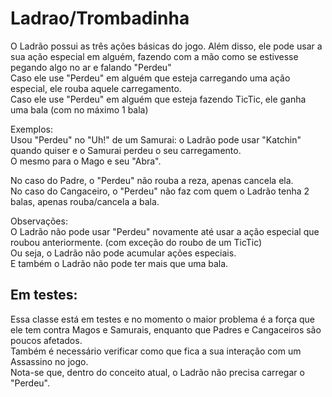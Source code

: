 # Ladrao/Trombadinha

O Ladrão possui as três ações básicas do jogo.
Além disso, ele pode usar a sua ação especial em alguém, fazendo com a mão como se estivesse pegando algo no ar e falando "Perdeu"  
Caso ele use "Perdeu" em alguém que esteja carregando uma ação especial, ele rouba aquele carregamento.  
Caso ele use "Perdeu" em alguém que esteja fazendo TicTic, ele ganha uma bala (com no máximo 1 bala)  

Exemplos:  
Usou "Perdeu" no "Uh!" de um Samurai: o Ladrão pode usar "Katchin" quando quiser e o Samurai perdeu o seu carregamento.  
O mesmo para o Mago e seu "Abra".  
  
No caso do Padre, o "Perdeu" não rouba a reza, apenas cancela ela.  
No caso do Cangaceiro, o "Perdeu" não faz com quem o Ladrão tenha 2 balas, apenas rouba/cancela a bala.  

Observações:  
O Ladrão não pode usar "Perdeu" novamente até usar a ação especial que roubou anteriormente. (com exceção do roubo de um TicTic)  
Ou seja, o Ladrão não pode acumular ações especiais.  
E também o Ladrão não pode ter mais que uma bala.  

## Em testes:

Essa classe está em testes e no momento o maior problema é a força que ele tem contra Magos e Samurais, enquanto que Padres e Cangaceiros são poucos afetados.  
Também é necessário verificar como que fica a sua interação com um Assassino no jogo.  
Nota-se que, dentro do conceito atual, o Ladrão não precisa carregar o "Perdeu".  


